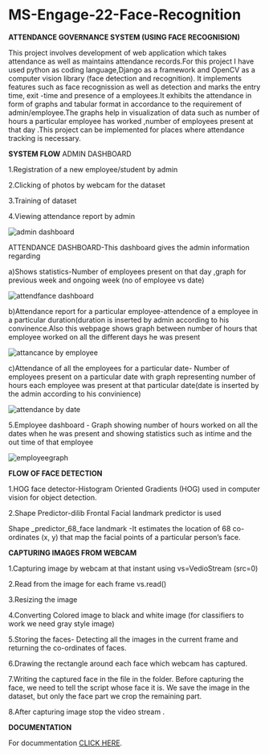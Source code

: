 # MS-Engage-22-Face-Recognition
**ATTENDANCE GOVERNANCE SYSTEM (USING FACE RECOGNISION)**




This project involves development of web application which takes attendance as well as maintains attendance records.For this project I have used  python as coding language,Django as a framework  and OpenCV as a computer vision library (face detection and recognition).
It implements features such as face recognission as well as detection and marks the entry time, exit -time and presence of a employees.It exhibits the attendance in form of  graphs and tabular format in accordance to the requirement of admin/employee.The graphs help in visualization of data such as number of hours a particular employee has worked ,number of employees present at that day .This project can be implemented for  places where attendance tracking is necessary.




**SYSTEM FLOW**
ADMIN DASHBOARD 








1.Registration of a new employee/student by admin

2.Clicking of photos by webcam for the dataset

3.Training of dataset

4.Viewing attendance report by admin 






![admin dashboard](https://user-images.githubusercontent.com/102857029/170040527-11c6eb0e-4823-41d2-9bec-aa3788abd6d0.JPG)
















   ATTENDANCE DASHBOARD-This dashboard gives the admin information regarding
   
   
 a)Shows statistics-Number of employees present on that day ,graph for previous week and ongoing week (no of employee vs date)
 
 
 
 
 
 ![attendfance dashboard](https://user-images.githubusercontent.com/102857029/170042819-f2d84e23-9494-4f41-8677-c35c41e4b99b.JPG)
 
 
 
 
 
 
 
   
   
 b)Attendance report for a particular employee-attendence of a employee in a particular duration(duration is inserted by admin according to his convinence.Also this webpage shows graph between number of hours that employee worked on all the different days he was present
 
 
 
 
 
 
  ![attancance by employee](https://user-images.githubusercontent.com/102857029/170041186-663c8d21-018d-419c-9e55-d8db3d563e11.JPG)
  
  
  
  
  
  
  
   
   
   
   
   
   
   
   
   
   
   
   
   
   
   
   
c)Attendance of all the employees for a particular date- Number of employees present on a particular date with graph representing number of hours each employee          was present at that particular date(date is inserted by the admin according to his convinience)









![attendance by date](https://user-images.githubusercontent.com/102857029/170044330-e9cd8545-99b4-442f-b793-26cdab65ecc9.JPG)
























5.Employee dashboard - Graph showing number of hours worked on all the dates when he was present and showing statistics such as intime and the out time of that employee













![employeegraph](https://user-images.githubusercontent.com/102857029/170046573-3bb382b0-71cc-4fb4-8824-f5e63a7beeb5.JPG)




















**FLOW OF FACE DETECTION**
           
1.HOG face detector-Histogram Oriented Gradients (HOG) used in computer vision for object detection.


2.Shape Predictor-dilib Frontal Facial landmark predictor is used 


 Shape _predictor_68_face landmark -It estimates the location of 68 co-ordinates (x, y) that map the facial points of a particular person’s face.


 **CAPTURING IMAGES FROM WEBCAM**
 
 
1.Capturing image by webcam at that instant using vs=VedioStream (src=0)


2.Read from the image for each frame vs.read() 


3.Resizing the image 


4.Converting Colored image to black and white image (for classifiers to work we need gray style image)


5.Storing the faces- Detecting all the images in the current frame and returning the co-ordinates of faces.


6.Drawing the rectangle around each face which webcam has captured.


7.Writing the captured face in the file in the folder. Before capturing the face, we need to tell the script whose face it is. We save the image in the dataset, but only the face part we crop the remaining part.


8.After capturing image stop the video stream .




**DOCUMENTATION**

For docummentation [CLICK HERE](https://drive.google.com/drive/folders/1wYlApKj-njXbLK9xw8HYfDH5M9aU-gY2).





